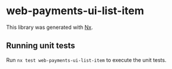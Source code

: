 # web-payments-ui-list-item

This library was generated with [Nx](https://nx.dev).

## Running unit tests

Run `nx test web-payments-ui-list-item` to execute the unit tests.
